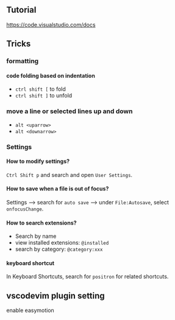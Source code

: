 ## Tutorial
https://code.visualstudio.com/docs


## Tricks

### formatting

#### code folding based on indentation
- `ctrl shift [` to fold
- `ctrl shift ]` to unfold

### move a line or selected lines up and down
- `alt <uparrow>`
- `alt <downarrow>`

### Settings

#### How to modify settings?

`Ctrl Shift p` and search and open `User Settings`.

#### How to save when a file is out of focus?
Settings --> search for `auto save` --> under `File:Autosave`, select `onfocusChange`.


#### How to search extensions?

- Search by name
- view installed extensions: `@installed`
- search by category: `@category:xxx`
    
    
#### keyboard shortcut
In Keyboard Shortcuts, search for `positron` for related shortcuts.



## vscodevim plugin setting

enable easymotion
